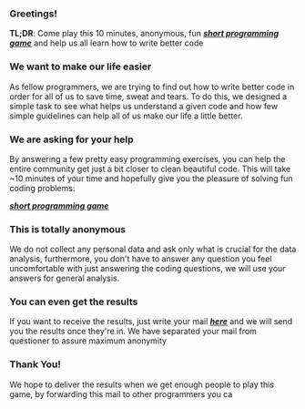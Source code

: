 ### Greetings!

**TL;DR**: Come play this 10 minutes, anonymous, fun **_[short programming game](quiz_link)_** and help us all learn how to write better code


### We want to make our life easier

As fellow programmers, we are trying to find out how to write better code in order for all of us to save time, sweat and tears. To do this, we designed a simple task to see what helps us understand a given code and how few simple guidelines can help all of us make our life a little better.

### We are asking for your help

By answering a few pretty easy programming exercises, you can help the entire community get just a bit closer to clean beautiful code. This will take ~10 minutes of your time and hopefully give you the pleasure of solving fun coding problems:

**_[short programming game](quiz_link)_**

### This is totally anonymous

We do not collect any personal data and ask only what is crucial for the data analysis, furthermore, you don't have to answer any question you feel uncomfortable with just answering the coding questions, we will use your answers for general analysis.

### You can even get the results

If you want to receive the results, just write your mail **_[here](results_mail_list_form)_** and we will send you the results once they're in. We have separated your mail from questioner to assure maximum anonymity

### Thank You!

We hope to deliver the results when we get enough people to play this game, by forwarding this mail to other programmers you ca

